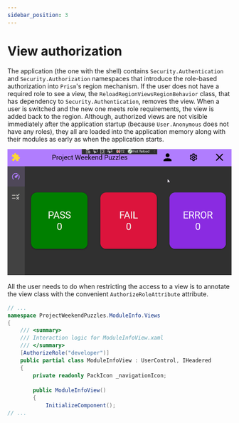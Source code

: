 ```yaml
---
sidebar_position: 3
---
```


# View authorization

The application (the one with the shell) contains `Security.Authentication` and `Security.Authorization` namespaces that introduce the role-based authorization into `Prism`'s region mechanism. If the user does not have a required role to see a view, the `ReloadRegionViewsRegionBehavior` class, that has dependency to `Security.Authentication`, removes the view. When a user is switched and the new one meets role requirements, the view is added back to the region. Although, authorized views are not visible immediately after the application startup (because `User.Anonymous` does not have any roles), they all are loaded into the application memory along with their modules as early as when the application starts.

![Authorization](/img/authentication.gif)

All the user needs to do when restricting the access to a view is to annotate the view class with the convenient `AuthorizeRoleAttribute` attribute.

```csharp {7} title="\src\modules\module-info\ProjectWeekendPuzzles.ModuleInfo\Views\ModuleInfoView.xaml.cs"
// ...
namespace ProjectWeekendPuzzles.ModuleInfo.Views
{
    /// <summary>
    /// Interaction logic for ModuleInfoView.xaml
    /// </summary>
    [AuthorizeRole("developer")]
    public partial class ModuleInfoView : UserControl, IHeadered
    {
        private readonly PackIcon _navigationIcon;

        public ModuleInfoView()
        {
            InitializeComponent();
// ...
```